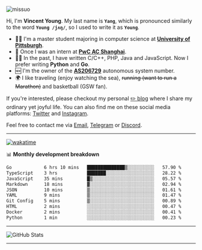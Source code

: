 <p align="left"> <img src="https://komarev.com/ghpvc/?username=missuo&label=Profile%20views&color=0e75b6&style=flat" alt="missuo" /> </p>


Hi, I'm **Vincent Young**. My last name is **`Yang`**, which is pronounced similarly to the word **`Young /jʌŋ/`**, so I used to write it as **`Young`**. 

-  👨‍🎓 I'm a master student majoring in computer science at [**University of Pittsburgh**](https://www.pitt.edu).
-  💼 Once I was an intern at **[PwC AC Shanghai](https://www.linkedin.com/company/pwc-ac-shanghai/)**.
-  👨‍💻 In the past, I have written C/C++, PHP, Java and JavaScript. Now I prefer writing **Python** and **Go**.
-  🆕 I'm the owner of the **[AS206729](https://bgp.tools/AS206729)** autonomous system number.
-  🌍 I like traveling (enjoy watching the sea), ~~running (want to run a Marathon)~~ and basketball (GSW fan).

If you're interested, please checkout my personal [✏️ blog](https://missuo.me/) where I share my ordinary yet joyful life. You can also find me on these social media platforms: [Twitter](https://twitter.com/m1ssuo) and [Instagram](https://www.instagram.com/missuo.me).

Feel free to contact me via <a href="mailto:i@yyt.moe">Email</a>, [Telegram](https://t.me/missuo) or [Discord](https://discordapp.com/users/missuo#7448).

-------

[![wakatime](https://wakatime.com/badge/user/c13cd961-40ca-417a-afb6-1f9ea8ac295c.svg)](https://wakatime.com/@missuo)

📊 **Monthly development breakdown**
<!--START_SECTION:waka-->

```txt
Go            6 hrs 10 mins   ██████████████▒░░░░░░░░░░   57.90 %
TypeScript    3 hrs           ███████░░░░░░░░░░░░░░░░░░   28.22 %
JavaScript    35 mins         █▒░░░░░░░░░░░░░░░░░░░░░░░   05.57 %
Markdown      18 mins         ▓░░░░░░░░░░░░░░░░░░░░░░░░   02.94 %
JSON          10 mins         ▒░░░░░░░░░░░░░░░░░░░░░░░░   01.61 %
YAML          9 mins          ▒░░░░░░░░░░░░░░░░░░░░░░░░   01.47 %
Git Config    5 mins          ▒░░░░░░░░░░░░░░░░░░░░░░░░   00.89 %
HTML          2 mins          ░░░░░░░░░░░░░░░░░░░░░░░░░   00.47 %
Docker        2 mins          ░░░░░░░░░░░░░░░░░░░░░░░░░   00.41 %
Python        1 min           ░░░░░░░░░░░░░░░░░░░░░░░░░   00.23 %
```

<!--END_SECTION:waka-->

-------

![GitHub Stats](https://github-readme-stats-opal-alpha-76.vercel.app/api?username=missuo&show_icons=true&theme=transparent)

-------

